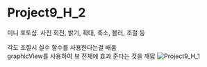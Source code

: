 # Project9_H_2

미니 포토샵. 사진 회전, 밝기, 확대, 축소, 블러, 조절 등


각도 조절시 실수 함수를 사용한다는걸 배움    
graphicView를 사용하여 뷰 전체에 효과 준다는 것을 깨닳
![Project9_H_1](https://user-images.githubusercontent.com/37572367/88145099-e32d8b80-cc34-11ea-8412-91d96e4a970d.PNG)
